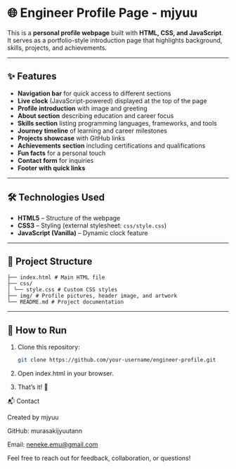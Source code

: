 # 🌐 Engineer Profile Page - mjyuu

This is a **personal profile webpage** built with **HTML, CSS, and JavaScript**.  
It serves as a portfolio-style introduction page that highlights background, skills, projects, and achievements.

---

## ✨ Features

- **Navigation bar** for quick access to different sections  
- **Live clock** (JavaScript-powered) displayed at the top of the page  
- **Profile introduction** with image and greeting  
- **About section** describing education and career focus  
- **Skills section** listing programming languages, frameworks, and tools  
- **Journey timeline** of learning and career milestones  
- **Projects showcase** with GitHub links  
- **Achievements section** including certifications and qualifications  
- **Fun facts** for a personal touch  
- **Contact form** for inquiries  
- **Footer with quick links**  

---

## 🛠️ Technologies Used

- **HTML5** – Structure of the webpage  
- **CSS3** – Styling (external stylesheet: `css/style.css`)  
- **JavaScript (Vanilla)** – Dynamic clock feature  

---

## 📂 Project Structure
```
├── index.html # Main HTML file
├── css/
│ └── style.css # Custom CSS styles
├── img/ # Profile pictures, header image, and artwork
└── README.md # Project documentation
```

---

## 🚀 How to Run

1. Clone this repository:
   ```bash
   git clone https://github.com/your-username/engineer-profile.git
2. Open index.html in your browser.

3. That’s it! 🎉

📬 Contact

Created by mjyuu

GitHub: murasakijyuutann

Email: neneke.emu@gmail.com

Feel free to reach out for feedback, collaboration, or questions!
